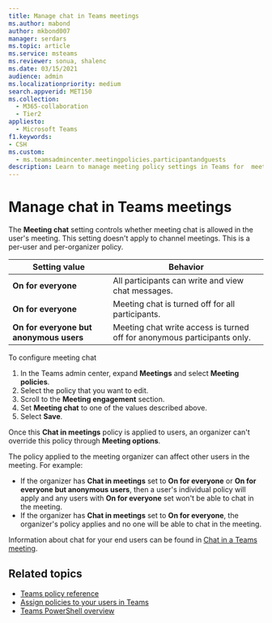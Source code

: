 ```yaml
--- 
title: Manage chat in Teams meetings
ms.author: mabond
author: mkbond007
manager: serdars
ms.topic: article
ms.service: msteams
ms.reviewer: sonua, shalenc
ms.date: 03/15/2021
audience: admin
ms.localizationpriority: medium
search.appverid: MET150
ms.collection: 
  - M365-collaboration
  - Tier2
appliesto: 
  - Microsoft Teams
f1.keywords:
- CSH
ms.custom: 
  - ms.teamsadmincenter.meetingpolicies.participantandguests
description: Learn to manage meeting policy settings in Teams for  meeting experience.
---
```


# Manage chat in Teams meetings

The **Meeting chat** setting controls whether meeting chat is allowed in the user's meeting. This setting doesn't apply to channel meetings. This is a per-user and per-organizer policy.

|Setting value |Behavior  |
|---------|---------|
|**On for everyone**     | All participants can write and view chat messages. |
|**On for everyone**     | Meeting chat is turned off for all participants.  |
|**On for everyone but anonymous users**     | Meeting chat write access is turned off for anonymous participants only.  |

To configure meeting chat
1. In the Teams admin center, expand **Meetings** and select **Meeting policies**.
1. Select the policy that you want to edit.
1. Scroll to the **Meeting engagement** section.
1. Set **Meeting chat** to one of the values described above.
1. Select **Save**.

Once this **Chat in meetings** policy is applied to users, an organizer can't override this policy through **Meeting options**.

The policy applied to the meeting organizer can affect other users in the meeting. For example:

- If the organizer has **Chat in meetings** set to **On for everyone** or **On for everyone but anonymous users**, then a user's individual policy will apply and any users with **On for everyone** set won't be able to chat in the meeting.
- If the organizer has **Chat in meetings** set to **On for everyone**, the organizer's policy applies and no one will be able to chat in the meeting.

Information about chat for your end users can be found in [Chat in a Teams meeting](https://support.microsoft.com/office/64e2cb91-8a11-4781-94ea-fbb23f2b922f).

## Related topics

- [Teams policy reference](settings-policies-reference.md)
- [Assign policies to your users in Teams](policy-assignment-overview.md)
- [Teams PowerShell overview](teams-powershell-overview.md)
